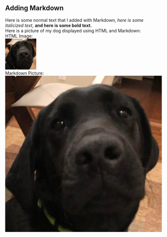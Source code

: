 ## Adding Markdown

Here is some normal text that I added with Markdown, *here is some italicized text,* **and here is some bold text.**  
Here is a picture of my dog displayed using HTML and Markdown:  
HTML Image:  
<img src="Images/zeke.jpg" alt="Dog Picture" width="100" height="100">  
Markdown Picture:  
![Dog Picture](Images/zeke.jpg)
